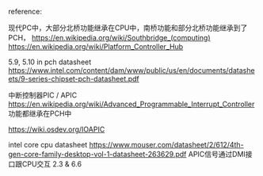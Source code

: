 
reference:

现代PC中，大部分北桥功能继承在CPU中，南桥功能和部分北桥功能继承到了PCH， https://en.wikipedia.org/wiki/Southbridge_(computing)
https://en.wikipedia.org/wiki/Platform_Controller_Hub

5.9, 5.10 in pch datasheet https://www.intel.com/content/dam/www/public/us/en/documents/datasheets/9-series-chipset-pch-datasheet.pdf

中断控制器PIC / APIC https://en.wikipedia.org/wiki/Advanced_Programmable_Interrupt_Controller
功能都继承在PCH中

https://wiki.osdev.org/IOAPIC

intel core cpu datasheet https://www.mouser.com/datasheet/2/612/4th-gen-core-family-desktop-vol-1-datasheet-263629.pdf
APIC信号通过DMI接口跟CPU交互 2.3 & 6.6
